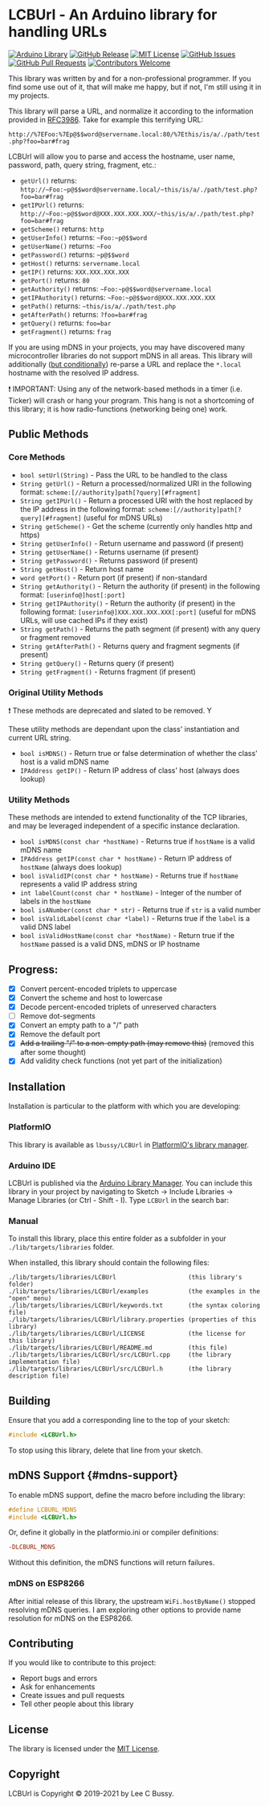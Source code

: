 # LCBUrl - An Arduino library for handling URLs

[![Arduino Library](https://www.ardu-badge.com/badge/LCBUrl.svg?style=plastic)](https://www.ardu-badge.com/LCBUrl)
[![GitHub Release](https://img.shields.io/github/v/release/lbussy/LCBUrl.svg?style=plastic)](https://github.com/lbussy/LCBUrl/releases)
[![MIT License](https://img.shields.io/github/license/lbussy/LCBUrl?style=plastic)](https://github.com/lbussy/LCBUrl/blob/master/LICENSE)
[![GitHub Issues](https://img.shields.io/github/issues/lbussy/LCBUrl?style=plastic)](http://github.com/lbussy/LCBUrl/issues)
[![GitHub Pull Requests](https://img.shields.io/github/issues-pr/lbussy/LCBUrl?style=plastic)](http://github.com/lbussy/LCBUrl/pulls)
[![Contributors Welcome](https://img.shields.io/badge/contributions-welcome-brightgreen.svg?style=plastic)](#Contributing)

This library was written by and for a non-professional programmer.  If you find some use out of it, that will make me happy, but if not, I'm still using it in my projects.

This library will parse a URL, and normalize it according to the information provided in [RFC3986](https://tools.ietf.org/html/rfc3986).  Take for example this terrifying URL:

`http://%7EFoo:%7Ep@$$word@servername.local:80/%7Ethis/is/a/./path/test.php?foo=bar#frag`

LCBUrl will allow you to parse and access the hostname, user name, password, path, query string, fragment, etc.:

- `getUrl()` returns: `http://~Foo:~p@$$word@servername.local/~this/is/a/./path/test.php?foo=bar#frag`
- `getIPUrl()` returns: `http://~Foo:~p@$$word@XXX.XXX.XXX.XXX/~this/is/a/./path/test.php?foo=bar#frag`
- `getScheme()` returns: `http`
- `getUserInfo()` returns: `~Foo:~p@$$word`
- `getUserName()` returns: `~Foo`
- `getPassword()` returns: `~p@$$word`
- `getHost()` returns: `servername.local`
- `getIP()` returns: `XXX.XXX.XXX.XXX`
- `getPort()` returns: `80`
- `getAuthority()` returns: `~Foo:~p@$$word@servername.local`
- `getIPAuthority()` returns: `~Foo:~p@$$word@XXX.XXX.XXX.XXX`
- `getPath()` returns: `~this/is/a/./path/test.php`
- `getAfterPath()` returns: `?foo=bar#frag`
- `getQuery()` returns: `foo=bar`
- `getFragment()` returns: `frag`

If you are using mDNS in your projects, you may have discovered many microcontroller libraries do not support mDNS in all areas.  This library will additionally ([but conditionally](#mdns-support)) re-parse a URL and replace the `*.local` hostname with the resolved IP address.

:exclamation: IMPORTANT: Using any of the network-based methods in a timer (i.e. Ticker) will crash or hang your program. This hang is not a shortcoming of this library; it is how radio-functions (networking being one) work.

## Public Methods

### Core Methods

- `bool setUrl(String)` - Pass the URL to be handled to the class
- `String getUrl()` - Return a processed/normalized URI in the following format: `scheme:[//authority]path[?query][#fragment]`
- `String getIPUrl()` - Return a processed URI with the host replaced by the IP address in the following format: `scheme:[//authority]path[?query][#fragment]` (useful for mDNS URLs)
- `String getScheme()` - Get the scheme (currently only handles http and https)
- `String getUserInfo()` - Return username and password (if present)
- `String getUserName()` - Returns username (if present)
- `String getPassword()` - Returns password (if present)
- `String getHost()` - Return host name
- `word getPort()` - Return port (if present) if non-standard
- `String getAuthority()` - Return the authority (if present) in the following format: `[userinfo@]host[:port]`
- `String getIPAuthority()` - Return the authority (if present) in the following format: `[userinfo@]XXX.XXX.XXX.XXX[:port]` (useful for mDNS URLs, will use cached IPs if they exist)
- `String getPath()` - Returns the path segment (if present) with any query or fragment removed
- `String getAfterPath()` - Returns query and fragment segments (if present)
- `String getQuery()` - Returns query (if present)
- `String getFragment()` - Returns fragment (if present)

### Original Utility Methods

:exclamation: These methods are deprecated and slated to be removed.  Y

These utility methods are dependant upon the class' instantiation and current URL string.

- `bool isMDNS()` - Return true or false determination of whether the class' host is a valid mDNS name
- `IPAddress getIP()` - Return IP address of class' host (always does lookup)

### Utility Methods

These methods are intended to extend functionality of the TCP libraries, and may be leveraged independent of a specific instance declaration.

- `bool isMDNS(const char *hostName)` - Returns true if `hostName` is a valid mDNS name
- `IPAddress getIP(const char * hostName)` - Return IP address of `hostName` (always does lookup)
- `bool isValidIP(const char * hostName)` - Returns true if `hostName` represents a valid IP address string
- `int labelCount(const char * hostName)` - Integer of the number of labels in the `hostName`
- `bool isANumber(const char * str)` - Returns true if `str` is a valid number
- `bool isValidLabel(const char *label)` - Returns true if the `label` is a valid DNS label
- `bool isValidHostName(const char *hostName)` - Return true if the `hostName` passed is a valid DNS, mDNS or IP hostname

## Progress:

- [X] Convert percent-encoded triplets to uppercase
- [X] Convert the scheme and host to lowercase
- [X] Decode percent-encoded triplets of unreserved characters
- [ ] Remove dot-segments
- [X] Convert an empty path to a "/" path
- [X] Remove the default port
- [X] ~~Add a trailing "/" to a non-empty path (may remove this)~~ (removed this after some thought)
- [X] Add validity check functions (not yet part of the initialization)

## Installation

Installation is particular to the platform with which you are developing:

### PlatformIO

This library is available as `lbussy/LCBUrl` in [PlatformIO's library manager](https://platformio.org/lib/show/6778/LCBUrl).

### Arduino IDE

LCBUrl is published via the [Arduino Library Manager](https://www.ardu-badge.com/LCBUrl).  You can include this library in your project by navigating to Sketch -> Include Libraries -> Manage Libraries (or Ctrl - Shift - I). Type `LCBUrl` in the search bar:

### Manual

To install this library, place this entire folder as a subfolder in your
`./lib/targets/libraries` folder.

When installed, this library should contain the following files:

```
./lib/targets/libraries/LCBUrl                    (this library's folder)
./lib/targets/libraries/LCBUrl/examples           (the examples in the "open" menu)
./lib/targets/libraries/LCBUrl/keywords.txt       (the syntax coloring file)
./lib/targets/libraries/LCBUrl/library.properties (properties of this library)
./lib/targets/libraries/LCBUrl/LICENSE            (the license for this library)
./lib/targets/libraries/LCBUrl/README.md          (this file)
./lib/targets/libraries/LCBUrl/src/LCBUrl.cpp     (the library implementation file)
./lib/targets/libraries/LCBUrl/src/LCBUrl.h       (the library description file)
```

## Building

Ensure that you add a corresponding line to the top of your sketch:

``` cpp
#include <LCBUrl.h>
```

To stop using this library, delete that line from your sketch.

## mDNS Support {#mdns-support}

To enable mDNS support, define the macro before including the library:

``` cpp
#define LCBURL_MDNS
#include <LCBUrl.h>
```

Or, define it globally in the platformio.ini or compiler definitions:

``` ini
-DLCBURL_MDNS
```

Without this definition, the mDNS functions will return failures.

### mDNS on ESP8266

After initial release of this library, the upstream `WiFi.hostByName()` stopped resolving mDNS queries.  I am exploring other options to provide name resolution for mDNS on the ESP8266.

## Contributing

If you would like to contribute to this project:

- Report bugs and errors
- Ask for enhancements
- Create issues and pull requests
- Tell other people about this library


## License

The library is licensed under the [MIT License](https://github.com/lbussy/LCBUrl/blob/master/LICENSE).


## Copyright

LCBUrl is Copyright &copy; 2019-2021 by Lee C Bussy.
